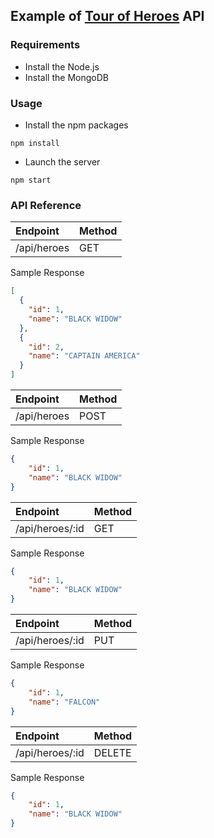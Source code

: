 ## Example of [Tour of Heroes](https://github.com/johnpapa/angular-tour-of-heroes) API

### Requirements
* Install the Node.js
* Install the MongoDB

### Usage
* Install the npm packages  
```
npm install
```
* Launch the server
```
npm start
```

### API Reference

|Endpoint|Method|
|:--|:--|
|/api/heroes|GET|

Sample Response
```json
[
  {
    "id": 1,
    "name": "BLACK WIDOW"
  },
  {
    "id": 2,
    "name": "CAPTAIN AMERICA"
  }
]
```

|Endpoint|Method|
|:--|:--|
|/api/heroes|POST|

Sample Response
```json
{
    "id": 1,
    "name": "BLACK WIDOW"
}
```

|Endpoint|Method|
|:--|:--|
|/api/heroes/:id|GET|

Sample Response
```json
{
    "id": 1,
    "name": "BLACK WIDOW"
}
```

|Endpoint|Method|
|:--|:--|
|/api/heroes/:id|PUT|

Sample Response
```json
{
    "id": 1,
    "name": "FALCON"
}
```

|Endpoint|Method|
|:--|:--|
|/api/heroes/:id|DELETE|

Sample Response
```json
{
    "id": 1,
    "name": "BLACK WIDOW"
}
```
